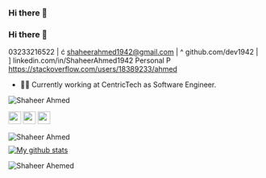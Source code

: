 ### Hi there 👋

<!--
**dev1942/dev1942** is a ✨ _special_ ✨ repository because its `README.md` (this file) appears on your GitHub profile.

Here are some ideas to get you started:

- 🔭 I’m currently working on ...
- 🌱 I’m currently learning ...
- 👯 I’m looking to collaborate on ...
- 🤔 I’m looking for help with ...
- 💬 Ask me about ...
- 📫 How to reach me: ...
- 😄 Pronouns: ...
- ⚡ Fun fact: ...
-->
### Hi there 👋
 03233216522 | ć shaheerahmed1942@gmail.com | ^ github.com/dev1942 | ] linkedin.com/in/ShaheerAhmed1942
Personal P https://stackoverflow.com/users/18389233/ahmed
- 👨‍💻 Currently working at CentricTech as Software Engineer.
<p align="left"> <img src="https://komarev.com/ghpvc/?username=dev1942&label=Profile%20views&color=0e75b6&style=flat" alt="Shaheer Ahmed" /> </p>
<a href="https://www.linkedin.com/in/ShaheerAhmed1942/"><img src="https://img.shields.io/badge/linkedin-%230077B5.svg?&style=for-the-badge&logo=linkedin&logoColor=white" height=25></a> <a href="https://stackoverflow.com/users/18389233/ahmed"><img src="https://img.shields.io/badge/stackoverflow-%23f48024.svg?&style=for-the-badge&logo=stackoverflow&logoColor=white" height=25></a> <a href="mailto:shaheerahmed1942@gmail.com"><img src="https://img.shields.io/badge/email-%23000.svg?&style=for-the-badge&logo=website&logoColor=white" height=25></a>

<p style="margin-bottom: 40px;"><img align="left" src="https://github-readme-stats.vercel.app/api/top-langs/?username=dev1942&layout=compact&hide=PHP,HTML" alt="Shaheer Ahmed" /></p>

[![My github stats](https://github-readme-stats.vercel.app/api?username=Des-Hussain&count_private=true&bg_color=fff&text_color=0A2540&title_color=635BFF&hide=stars&custom_title=GitHub%20Stats)](https://github.com/dev1942)


<p><img align="center" src="https://github-readme-streak-stats.herokuapp.com/?user=dev1942&" alt="Shaheer Ahemed" /></p>
